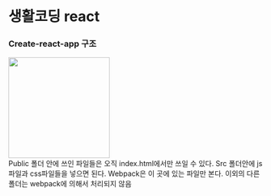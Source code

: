 # 생활코딩 react
### Create-react-app 구조
<div>
  <img src="https://user-images.githubusercontent.com/52212226/101463592-f8574c80-3980-11eb-9ab1-5451eacfe2d8.png" width="200">
</div>
Public 폴더 안에 쓰인 파일들은 오직 index.html에서만 쓰일 수 있다. 
Src 폴더안에 js파일과 css파일들을 넣으면 된다. 
Webpack은 이 곳에 있는 파일만 본다. 
이외의 다른 폴더는 webpack에 의해서 처리되지 않음      

